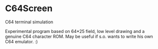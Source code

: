 # C64Screen
C64 terminal simulation

Experimental program based on 64*25 field, low level drawing and a genuine C64 character ROM.
May be useful if s.o. wants to write his own C64 emulator. :)

